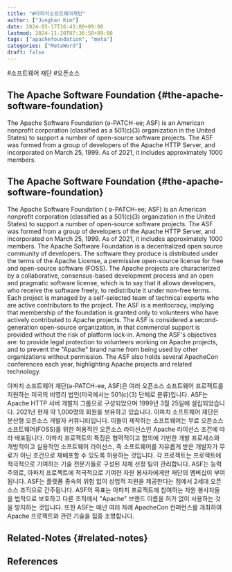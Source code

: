 ```yaml
---
title: "#아파치소프트웨어재단"
author: ["Junghan Kim"]
date: 2024-05-17T16:43:00+09:00
lastmod: 2024-11-20T07:36:58+09:00
tags: ["apachefoundation", "meta"]
categories: ["MetaWord"]
draft: false
---
```


\#소프트웨어 재단 #오픈소스


## The Apache Software Foundation {#the-apache-software-foundation}

The Apache Software Foundation (ə-PATCH-ee; ASF) is an American nonprofit corporation (classified as a 501(c)(3) organization in the United States) to support a number of open-source software projects. The ASF was formed from a group of developers of the Apache HTTP Server, and incorporated on March 25, 1999. As of 2021, it includes approximately 1000 members.


## The Apache Software Foundation {#the-apache-software-foundation}

The Apache Software Foundation ( ə-PATCH-ee; ASF) is an American nonprofit corporation (classified as a 501(c)(3) organization in the United States) to support a number of open-source software projects. The ASF was formed from a group of developers of the Apache HTTP Server, and incorporated on March 25, 1999. As of 2021, it includes approximately 1000 members. The Apache Software Foundation is a decentralized open source community of developers. The software they produce is distributed under the terms of the Apache License, a permissive open-source license for free and open-source software (FOSS). The Apache projects are characterized by a collaborative, consensus-based development process and an open and pragmatic software license, which is to say that it allows developers, who receive the software freely, to redistribute it under non-free terms. Each project is managed by a self-selected team of technical experts who are active contributors to the project. The ASF is a meritocracy, implying that membership of the foundation is granted only to volunteers who have actively contributed to Apache projects. The ASF is considered a second-generation open-source organization, in that commercial support is provided without the risk of platform lock-in. Among the ASF's objectives are: to provide legal protection to volunteers working on Apache projects, and to prevent the "Apache" brand name from being used by other organizations without permission. The ASF also holds several ApacheCon conferences each year, highlighting Apache projects and related technology.

아파치 소프트웨어 재단(ə-PATCH-ee, ASF)은 여러 오픈소스 소프트웨어 프로젝트를 지원하는 미국의 비영리 법인(미국에서는 501(c)(3) 단체로 분류)입니다. ASF는 Apache HTTP 서버 개발자 그룹으로 구성되었으며 1999년 3월 25일에 설립되었습니다. 2021년 현재 약 1,000명의 회원을 보유하고 있습니다. 아파치 소프트웨어 재단은 분산형 오픈소스 개발자 커뮤니티입니다. 이들이 제작하는 소프트웨어는 무료 오픈소스 소프트웨어(FOSS)를 위한 허용적인 오픈소스 라이선스인 Apache 라이선스 조건에 따라 배포됩니다. 아파치 프로젝트의 특징은 협력적이고 합의에 기반한 개발 프로세스와 개방적이고 실용적인 소프트웨어 라이선스, 즉 소프트웨어를 자유롭게 받은 개발자가 무료가 아닌 조건으로 재배포할 수 있도록 허용하는 것입니다. 각 프로젝트는 프로젝트에 적극적으로 기여하는 기술 전문가들로 구성된 자체 선정 팀이 관리합니다. ASF는 능력주의로, 아파치 프로젝트에 적극적으로 기여한 자원 봉사자에게만 재단의 멤버십이 부여됩니다. ASF는 플랫폼 종속의 위험 없이 상업적 지원을 제공한다는 점에서 2세대 오픈소스 조직으로 간주됩니다. ASF의 목표는 아파치 프로젝트에 참여하는 자원 봉사자들을 법적으로 보호하고 다른 조직에서 "Apache" 브랜드 이름을 허가 없이 사용하는 것을 방지하는 것입니다. 또한 ASF는 매년 여러 차례 ApacheCon 컨퍼런스를 개최하여 Apache 프로젝트와 관련 기술을 집중 조명합니다.


## Related-Notes {#related-notes}

## References

<style>.csl-entry{text-indent: -1.5em; margin-left: 1.5em;}</style><div class="csl-bib-body">
</div>
